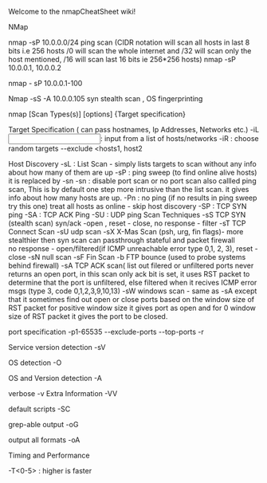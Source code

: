 Welcome to the nmapCheatSheet wiki!

NMap

nmap -sP 10.0.0.0/24 ping scan (CIDR notation will scan all hosts in last 8 bits i.e 256 hosts  /0 will scan the whole internet and /32 will scan only the host 				mentioned, /16 will scan last 16 bits ie 256*256 hosts)
nmap -sP 10.0.0.1, 10.0.0.2

nmap - sP 10.0.0.1-100

Nmap -sS -A 10.0.0.105 syn stealth scan , OS fingerprinting


nmap [Scan Types(s)] [options] {Target specification}

Target Specification ( can pass hostnames, Ip Addresses, Networks etc.)
-iL <input filename>: input from a list of hosts/networks
-iR <num hosts>: choose random targets
--exclude <hosts1, host2

Host Discovery
-sL : List Scan - simply lists targets to scan without any info about how many of them are up
-sP : ping sweep  (to find online alive hosts) it is replaced by -sn
-sn : disable port scan or no port scan also callled ping scan, This is by default one step more intrusive than the list scan. it gives info about how many hosts are up.
-Pn : no ping (if no results in ping sweep try this one) treat all hosts as online - skip host discovery
-SP : TCP SYN ping
-SA : TCP ACK Ping
-SU : UDP ping
Scan Techniques
-sS TCP SYN (stealth scan)  syn/ack -open , reset - close, no response - filter
-sT TCP Connect Scan
-sU udp scan
-sX X-Mas Scan  (psh, urg, fin flags)- more stealthier then syn scan can passthrough stateful and packet firewall         
		no response - open/filtered(if ICMP unreachable error type 0,1, 2, 3), reset - close 
-sN null scan
-sF Fin Scan
-b FTP bounce (used to probe systems behind firewall)
-sA TCP ACK scan( list out filered or unfiltered ports never returns an open port, in this scan only ack bit is set,  it uses RST packet to determine that the 		 port is unfiltered, else filtered when it recives ICMP error msgs (type 3, code 0,1,2,3,9,10,13) 
-sW windows scan - same as -sA except that it sometimes find out open or close ports based on the window size of RST packet for positive window size it gives port as 		   open and for 0 window size of RST packet it gives the port to be closed.


port specification
-p1-65535
--exclude-ports 
--top-ports
-r 

Service version detection
-sV

OS detection
-O

OS and Version detection
-A

verbose 
-v
Extra Information
-VV

default scripts
-SC

grep-able output
-oG 

output all formats
-oA
 
Timing and Performance

-T<0-5> : higher is faster

